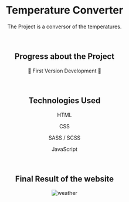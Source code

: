 <h1 align="center"> Temperature Converter </h1>

<p align="center"> The Project is a conversor of the temperatures. </p>

<br>

<h2 align="center"> Progress about the Project </h2>
<p align="center"> 🚧 First Version Development 🚧 </p>

<br>

<h2 align="center"> Technologies Used </h2>

<p align="center"> HTML </p>
<p align="center"> CSS </p>
<p align="center"> SASS / SCSS </p>
<p align="center"> JavaScript </p>

<br>

<h2 align="center"> Final Result of the website </h2>

<div align="center">

![weather](https://user-images.githubusercontent.com/75745796/225415883-e9ecac01-3980-4d40-b66e-e1c75f09f8bf.png)

</div>
